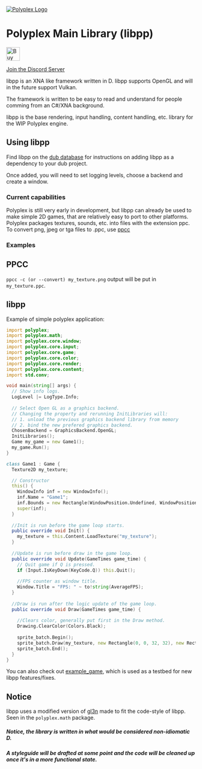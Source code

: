 [![Polyplex Logo][logo]](https://github.com/PolyplexEngine/ppbranding)

# Polyplex Main Library (libpp)
<a href='https://ko-fi.com/O4O59UGN' target='_blank'><img height='36' style='border:0px;height:36px;' src='https://az743702.vo.msecnd.net/cdn/kofi2.png?v=0' border='0' alt='Buy Clipsey a Coffee at ko-fi.com' /></a>

[Join the Discord Server](https://discord.gg/Dus5ArV)

libpp is an XNA like framework written in D. libpp supports OpenGL and will in the future support Vulkan.

The framework is written to be easy to read and understand for people comming from an C#/XNA background.

libpp is the base rendering, input handling, content handling, etc. library for the WIP Polyplex engine.

## Using libpp
Find libpp on the [dub database](https://code.dlang.org/packages/pp) for instructions on adding libpp as a dependency to your dub project.

Once added, you will need to set logging levels, choose a backend and create a window.

### Current capabilities
Polyplex is still very early in development, but libpp can already be used to make simple 2D games, that are relatively easy to port to other platforms.
Polyplex packages textures, sounds, etc. into files with the extension ppc. To convert png, jpeg or tga files to .ppc, use [ppcc](https://github.com/PolyplexEngine/ppcc)


### Examples
## PPCC
`ppcc -c (or --convert) my_texture.png` output will be put in `my_texture.ppc`.

## libpp
Example of simple polyplex application:
```d
import polyplex;
import polyplex.math;
import polyplex.core.window;
import polyplex.core.input;
import polyplex.core.game;
import polyplex.core.color;
import polyplex.core.render;
import polyplex.core.content;
import std.conv;

void main(string[] args) {
  // Show info logs.
  LogLevel |= LogType.Info;
  
  // Select Open GL as a graphics backend.
  // Changing the property and rerunning InitLibraries will:
  // 1. unload the previous graphics backend library from memory
  // 2. bind the new prefered graphics backend.
  ChosenBackend = GraphicsBackend.OpenGL;
  InitLibraries();
  Game my_game = new Game1();
  my_game.Run();
}

class Game1 : Game {
  Texture2D my_texture;

  // Constructor
  this() {
    WindowInfo inf = new WindowInfo();
    inf.Name = "Game1";
    inf.Bounds = new Rectangle(WindowPosition.Undefined, WindowPosition.Undefined, 1080, 1024);
    super(inf);
  }
  
  //Init is run before the game loop starts.
  public override void Init() {
    my_texture = this.Content.LoadTexture("my_texture");
  }
  
  //Update is run before draw in the game loop.
  public override void Update(GameTimes game_time) {
    // Quit game if Q is pressed.
    if (Input.IsKeyDown(KeyCode.Q)) this.Quit();
    
    //FPS counter as window title.
    Window.Title = "FPS: " ~ to!string(AverageFPS);
  }
  
  //Draw is run after the logic update of the game loop.
  public override void Draw(GameTimes game_time) {
  
    //Clears color, generally put first in the Draw method.
    Drawing.ClearColor(Colors.Black);
    
    sprite_batch.Begin();
    sprite_batch.Draw(my_texture, new Rectangle(0, 0, 32, 32), new Rectangle(0, 0, my_texture.Width, my_texture.Height), Color.White);
    sprite_batch.End();
  }
}
```

You can also check out [example_game](https://github.com/PolyplexEngine/example_game), which is used as a testbed for new libpp features/fixes.

## Notice
libpp uses a modified version of [gl3n](https://github.com/Dav1dde/gl3n) made to fit the code-style of libpp. Seen in the `polyplex.math` package.

##### Notice, the library is written in what would be considered non-idiomatic D.
##### A styleguide will be drafted at some point and the code will be cleaned up once it's in a more functional state.

[logo]: https://github.com/PolyplexEngine/ppbranding/blob/master/polyplex3.jpg
